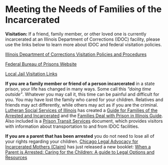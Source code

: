 # Meeting the Needs of Families of the Incarcerated

**Visitation:** If a friend, family member, or other loved one is currently incarcerated at an Illinois Department of Corrections (IDOC) facility, please use the links below to learn more about IDOC and federal visitation policies.

[Illinois Department of Corrections Visitation Policies and Procedures]

[Federal Bureau of Prisons Website]

[Local Jail Visitation Links]

**If you are a family member or friend of a person incarcerated** in a state prison, your life has changed in many ways. Some call this *“doing time outside"*. Whatever you may call it, this time can be painful and difficult for you. You may have lost the family who cared for your children. Relatives and friends may act differently, while others may act as if you are the criminal. [Lutheran Social Services of Illinois] has created a [Guide for Families of the Arrested and Incarcerated] and the [Families Deal with Prison in Illinois Guide]. Also included is a [Prison Transit Services] document, which provides visitors with information about transportation to and from IDOC facilities.

**If you are a parent that has been arrested** you do not need to lose all of your rights regarding your children. [Chicago Legal Advocacy for Incarcerated Mothers (Claim)] has just released a new booklet: [When a Parent is Arrested: Caring for the Children: A guide to Legal Options and Resources]

[Illinois Department of Corrections Visitation Policies and Procedures]: http://www.idoc.state.il.us/subsections/visitationrules/default.shtml
[Federal Bureau of Prisons Website]: http://www.bop.gov/
[Local Jail Visitation Links]: ./prison-and-local-jail-visitation-links.html
[Lutheran Social Services of Illinois]: http://www.lssi.org/Service/PrisonerAndFamilyMinistryOverview.aspx
[Guide for Families of the Arrested and Incarcerated]: http://documents.csh.org/documents/il/Reentryillinois/Arrested-Guideforfamilies.pdf
[Families Deal with Prison in Illinois Guide]: http://media.webon.lycos.com/1426770/468575.pdf
[Prison Transit Services]: http://documents.csh.org/documents/il/Reentryillinois/PRISONBUSSERVICE.pdf
[Chicago Legal Advocacy for Incarcerated Mothers (Claim)]: http://www.claim-il.org/thirdcoast//claim-il.org/index.html
[When a Parent is Arrested: Caring for the Children: A guide to Legal Options and Resources]: http://media.webon.lycos.com/1426770/468528.pdf
